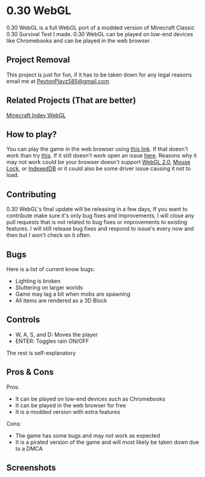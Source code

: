 # 0.30 WebGL

0.30 WebGL is a full WebGL port of a modded version of Minecraft Classic 0.30 Survival Test I made. 0.30 WebGL can be played on low-end devices like Chromebooks and can be played in the web browser.

## Project Removal
This project is just for fun, if it has to be taken down for any legal reasons email me at PeytonPlayz585@gmail.com

## Related Projects (That are better)
[Minecraft Indev WebGL](https://github.com/PeytonPlayz595/Minecraft-Indev-WebGL)

## How to play?
You can play the game in the web browser using [this link](https://minecraft-classic-forever.peytonplayz595.repl.co/). If that doesn't work than try [this](https://peytonplayz595.github.io/0.30-WebGL/js/). If it still doesn't work open an issue [here](https://github.com/PeytonPlayz595/0.30-WebGL/issues).
Reasons why it may not work could be your browser doesn't support [WebGL 2.0](https://developer.mozilla.org/en-US/docs/Web/API/WebGL_API), [Mouse Lock](https://developer.mozilla.org/en-US/docs/Web/API/Pointer_Lock_API), or [IndexedDB](https://developer.mozilla.org/en-US/docs/Web/API/IndexedDB_API) or it could also be some driver issue causing it not to load.

## Contributing
0.30 WebGL's final update will be releasing in a few days, If you want to contribute make sure it's only bug fixes and improvements, I will close any pull requests that is not related to bug fixes or improvements to existing features. I will still release bug fixes and respond to issue's every now and then but I won't check on it often.

## Bugs
Here is a list of current know bugs:
- Lighting is broken
- Stuttering on larger worlds
- Game may lag a bit when mobs are spawning
- All items are rendered as a 3D Block

## Controls
- W, A, S, and D: Moves the player
- ENTER: Toggles rain ON/OFF
  
The rest is self-explanatory

## Pros & Cons

Pros:
- It can be played on low-end devices such as Chromebooks
- It can be played in the web browser for free
- It is a modded version with extra features

Cons:
- The game has some bugs and may not work as expected
- It is a pirated version of the game and will most likely be taken down due to a DMCA

## Screenshots
